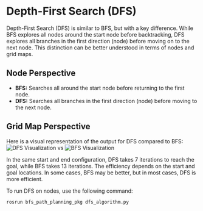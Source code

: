 # Depth-First Search (DFS)

Depth-First Search (DFS) is similar to BFS, but with a key difference. While BFS explores all nodes around the start node before backtracking, DFS explores all branches in the first direction (node) before moving on to the next node. This distinction can be better understood in terms of nodes and grid maps.

## Node Perspective

- **BFS:** Searches all around the start node before returning to the first node.
- **DFS:** Searches all branches in the first direction (node) before moving to the next node.

## Grid Map Perspective

Here is a visual representation of the output for DFS compared to BFS:
![DFS Visualization](path/to/dfs_image.png) vs ![BFS Visualization](path/to/bfs_image.png)

In the same start and end configuration, DFS takes 7 iterations to reach the goal, while BFS takes 13 iterations. The efficiency depends on the start and goal locations. In some cases, BFS may be better, but in most cases, DFS is more efficient.

To run DFS on nodes, use the following command:

```bash
rosrun bfs_path_planning_pkg dfs_algorithm.py
